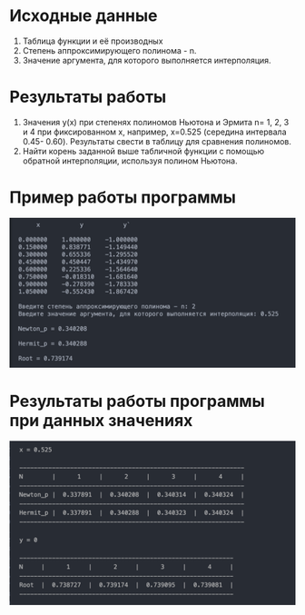 # Исходные данные

1. Таблица функции и её производных
2. Степень аппроксимирующего полинома - n.
3. Значение аргумента, для которого выполняется интерполяция.

# Результаты работы

1. Значения y(x) при степенях полиномов Ньютона и Эрмита n= 1, 2, 3 и 4 при фиксированном x, например, x=0.525 (середина интервала 0.45- 0.60). Результаты свести в таблицу для сравнения полиномов.
2. Найти корень заданной выше табличной функции с помощью обратной интерполяции, используя полином Ньютона.

# Пример работы программы

![](https://github.com/kovkir/bmstu-ca-labs/raw/master/lab_1/example.png)

# Результаты работы программы при данных значениях

![](https://github.com/kovkir/bmstu-ca-labs/raw/master/lab_1/result.png)

